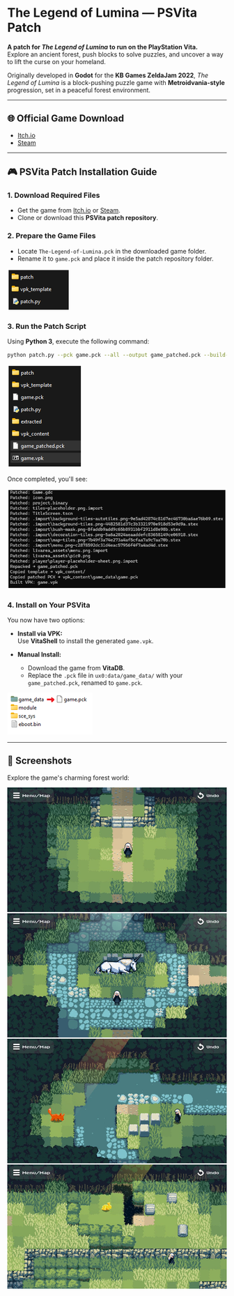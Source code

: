 
# The Legend of Lumina — PSVita Patch

**A patch for _The Legend of Lumina_ to run on the PlayStation Vita.**  
Explore an ancient forest, push blocks to solve puzzles, and uncover a way to lift the curse on your homeland.

Originally developed in **Godot** for the **KB Games ZeldaJam 2022**, _The Legend of Lumina_ is a block-pushing puzzle game with **Metroidvania-style** progression, set in a peaceful forest environment.

---

## 🌐 Official Game Download

- [Itch.io](https://wizbane.itch.io/the-legend-of-lumina)  
- [Steam](https://store.steampowered.com/app/2638340/The_Legend_of_Lumina/)

---

## 🎮 PSVita Patch Installation Guide

### 1. Download Required Files
- Get the game from [Itch.io](https://wizbane.itch.io/the-legend-of-lumina) or [Steam](https://store.steampowered.com/app/2638340/The_Legend_of_Lumina/).
- Clone or download this **PSVita patch repository**.

### 2. Prepare the Game Files
- Locate `The-Legend-of-Lumina.pck` in the downloaded game folder.
- Rename it to `game.pck` and place it inside the patch repository folder.

![Step 2](img/IMG1.png)

### 3. Run the Patch Script

Using **Python 3**, execute the following command:

```bash
python patch.py --pck game.pck --all --output game_patched.pck --build-vpk
```

![Running Script](img/IMG3.png)

Once completed, you'll see:

![Output](img/IMG4.png)

### 4. Install on Your PSVita

You now have two options:

- **Install via VPK:**  
  Use **VitaShell** to install the generated `game.vpk`.

- **Manual Install:**  
  - Download the game from **VitaDB**.  
  - Replace the `.pck` file in `ux0:data/game_data/` with your `game_patched.pck`, renamed to `game.pck`.

![Final Step](img/IMG5.png)

---

## 📸 Screenshots

Explore the game's charming forest world:

![Screenshot 1](img/IMG6.jpg)  
![Screenshot 2](img/IMG7.jpg)  
![Screenshot 3](img/IMG8.jpg)
![Screenshot 3](img/IMG9.jpg)
